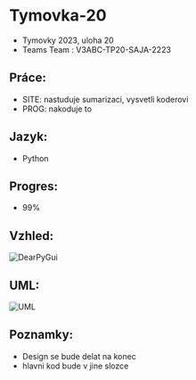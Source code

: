 # Tymovka-20

* Tymovky 2023, uloha 20
* Teams Team : V3ABC-TP20-SAJA-2223

## Práce:
* SITE: nastuduje sumarizaci, vysvetli koderovi
* PROG: nakoduje to

## Jazyk:
* Python

## Progres:
* 99%

## Vzhled:
![DearPyGui](https://github.com/skrilexxx/Tymovka-20/blob/main/navrh.PNG)


## UML:
![UML](https://github.com/skrilexxx/Tymovka-20/blob/main/uml.png)

## Poznamky:
* Design se bude delat na konec
* hlavni kod bude v jine slozce
